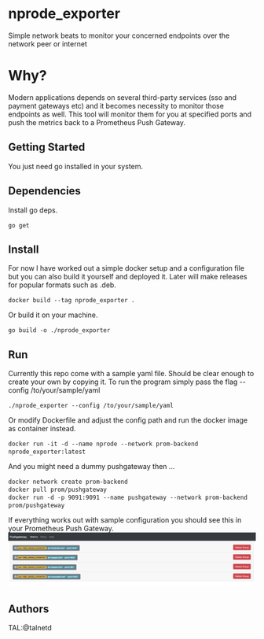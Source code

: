 # nprode_exporter
Simple network beats to monitor your concerned endpoints over the network peer or internet

# Why?
Modern applications depends on several third-party services (sso and payment gateways etc)
and it becomes necessity to monitor those endpoints as well. This tool will monitor them 
for you at specified ports and push the metrics back to a Prometheus Push Gateway.

## Getting Started
You just need go installed in your system.

## Dependencies
Install go deps.
```
go get
```

## Install
For now I have worked out a simple docker setup and a configuration file but you can also
build it yourself and deployed it. Later will make releases for popular formats such as .deb.
```
docker build --tag nprode_exporter .
```

Or build it on your machine.
```
go build -o ./nprode_exporter
```

## Run
Currently this repo come with a sample yaml file. Should be clear enough to create your own
by copying it. To run the program simply pass the flag --config /to/your/sample/yaml
```
./nprode_exporter --config /to/your/sample/yaml
```

Or modify Dockerfile and adjust the config path and run the docker image as container instead.
```
docker run -it -d --name nprode --network prom-backend nprode_exporter:latest
```

And you might need a dummy pushgateway then ...
```
docker network create prom-backend
docker pull prom/pushgateway
docker run -d -p 9091:9091 --name pushgateway --network prom-backend prom/pushgateway
```

If everything works out with sample configuration you should see this in your Prometheus Push Gateway.
![PGW](./ziki.png)

## Authors
TAL:@talnetd
